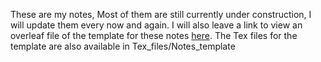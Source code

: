 These are my notes, Most of them are still currently under construction, I will update them every now and again.
I will also leave a link to view an overleaf file of the template for these notes [here](https://www.overleaf.com/read/vhqsjfxnzkcz#f0868a). The Tex files for the template are also available in Tex_files/Notes_template

